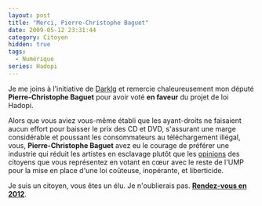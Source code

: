 ```yaml
---
layout: post
title: "Merci, Pierre-Christophe Baguet"
date: 2009-05-12 23:31:44
category: Citoyen
hidden: true
tags:
  - Numérique
series: Hadopi
---
```


Je me joins à l'initiative de [Darklg](//darklg.me/2009/05/merci-michel-herbillon/) et remercie chaleureusement mon député **Pierre-Christophe Baguet** pour avoir voté **en faveur** du projet de loi Hadopi.

Alors que vous aviez vous-même établi que les ayant-droits ne faisaient aucun effort pour baisser le prix des CD et DVD, s'assurant une marge considérable et poussant les consommateurs au téléchargement illégal, vous, **Pierre-Christophe Baguet** avez eu le courage de préférer une industrie qui réduit les artistes en esclavage plutôt que les [opinions](/2009/02/courrier-adresse-ce-matin-a-pc-baguet/) des citoyens que vous représentez en votant en cœur avec le reste de l'UMP pour la mise en place d'une loi coûteuse, inopérante, et liberticide.

Je suis un citoyen, vous êtes un élu.
Je n'oublierais pas. [**Rendez-vous en 2012**](http://www2.assemblee-nationale.fr/decouvrir-l-assemblee/role-et-pouvoirs-de-l-assemblee-nationale/le-depute/l-election-des-deputes).
